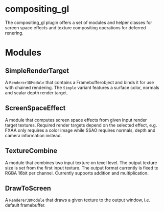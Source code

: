 # compositing_gl

The compositing_gl plugin offers a set of modules and helper classes for screen space effects and texture compositing operations for deferred renering.

# Modules

## SimpleRenderTarget

A `Renderer3DModule` that contains a Framebufferobject and binds it for use with chained rendering. The `Simple` variant features a surface color, normals and scalar depth render target.

## ScreenSpaceEffect

A module that computes screen space effects from given input render target textures. Required render targets depend on the selected effect, e.g. FXAA only requires a color image while SSAO requires normals, depth and camera information instead.

## TextureCombine

A module that combines two input texture on texel level. The output texture size is set from the first input texture. The output format currently is fixed to RGBA 16bit per channel. Currently supports addition and multiplication.

## DrawToScreen

A `Renderer3DModule` that draws a given texture to the output window, i.e. default framebuffer.
